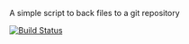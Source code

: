 A simple script to back files to a git repository


[![Build Status](https://travis-ci.org/szabgab/backup-to-git.png)](https://travis-ci.org/szabgab/backup-to-git)
